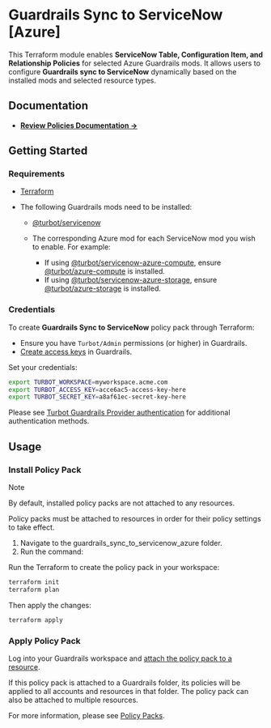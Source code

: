 # Guardrails Sync to ServiceNow [Azure]

This Terraform module enables **ServiceNow Table, Configuration Item, and Relationship Policies** for selected Azure Guardrails mods. It allows users to configure **Guardrails sync to ServiceNow** dynamically based on the installed mods and selected resource types.

## Documentation

- **[Review Policies Documentation →](https://hub.guardrails.turbot.com/mods/servicenow/mods?q=azure)**

## Getting Started

### Requirements

- [Terraform](https://developer.hashicorp.com/terraform/install)
- The following Guardrails mods need to be installed:

  - [@turbot/servicenow](https://hub.guardrails.turbot.com/mods/servicenow/mods/servicenow)
  - The corresponding Azure mod for each ServiceNow mod you wish to enable. For example:

    - If using [@turbot/servicenow-azure-compute](https://hub.guardrails.turbot.com/mods/servicenow/mods/servicenow-azure-compute), ensure [@turbot/azure-compute](https://hub.guardrails.turbot.com/mods/azure/mods/azure-compute) is installed.
    - If using [@turbot/servicenow-azure-storage](https://hub.guardrails.turbot.com/mods/servicenow/mods/servicenow-azure-storage), ensure [@turbot/azure-storage](https://hub.guardrails.turbot.com/mods/azure/mods/azure-storage) is installed.

### Credentials

To create **Guardrails Sync to ServiceNow** policy pack through Terraform:

- Ensure you have `Turbot/Admin` permissions (or higher) in Guardrails.
- [Create access keys](https://turbot.com/guardrails/docs/guides/iam/access-keys#generate-a-new-guardrails-api-access-key) in Guardrails.

Set your credentials:

```sh
export TURBOT_WORKSPACE=myworkspace.acme.com
export TURBOT_ACCESS_KEY=acce6ac5-access-key-here
export TURBOT_SECRET_KEY=a8af61ec-secret-key-here
```

Please see [Turbot Guardrails Provider authentication](https://registry.terraform.io/providers/turbot/turbot/latest/docs#authentication) for additional authentication methods.

## Usage

### Install Policy Pack

> [!NOTE]
> By default, installed policy packs are not attached to any resources.
>
> Policy packs must be attached to resources in order for their policy settings to take effect.

1. Navigate to the guardrails_sync_to_servicenow_azure folder.
2. Run the command:

Run the Terraform to create the policy pack in your workspace:

```sh
terraform init
terraform plan
```

Then apply the changes:

```sh
terraform apply
```

### Apply Policy Pack

Log into your Guardrails workspace and [attach the policy pack to a resource](https://turbot.com/guardrails/docs/guides/configuring-guardrails/policy-packs/attach-policy-pack-to-resource).

If this policy pack is attached to a Guardrails folder, its policies will be applied to all accounts and resources in that folder. The policy pack can also be attached to multiple resources.

For more information, please see [Policy Packs](https://turbot.com/guardrails/docs/concepts/policy-packs).
